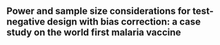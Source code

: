 ## Power and sample size considerations for test-negative design with bias correction: a case study on the world first malaria vaccine
